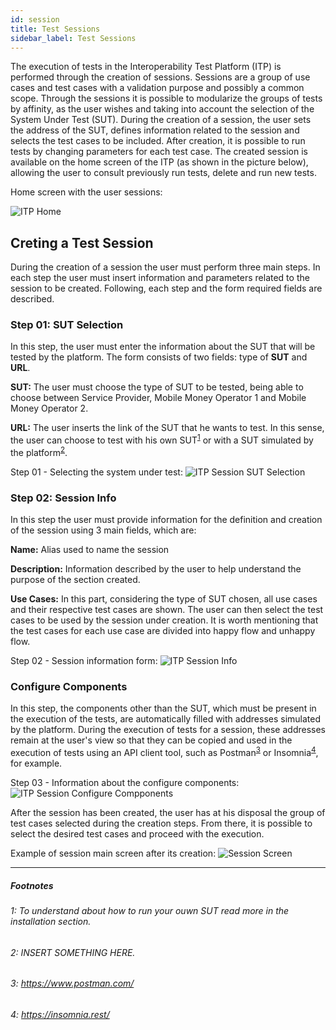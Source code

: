 ```yaml
--- 
id: session
title: Test Sessions
sidebar_label: Test Sessions
--- 
```



The execution of tests in the Interoperability Test Platform (ITP) is performed through the creation of sessions. Sessions are a group of use cases and test cases with a validation purpose and possibly a common scope. Through the sessions it is possible to modularize the groups of tests by affinity, as the user wishes and taking into account the selection of the System Under Test (SUT). During the creation of a session, the user sets the address of the SUT, defines information related to the session and selects the test cases to be included. After creation, it is possible to run tests by changing parameters for each test case. The created session is available on the home screen of the ITP (as shown in the picture below), allowing the user to consult previously run tests, delete and run new tests.

Home screen with the user sessions:

![ITP Home](/interop-docs/img/itphome.png)

## Creting a Test Session

During the creation of a session the user must perform three main steps. In each step the user must insert information and parameters related to the session to be created. Following, each step and the form required fields are described.

### Step 01: SUT Selection

In this step, the user must enter the information about the SUT that will be tested by the platform. The form consists of two fields: type of **SUT** and **URL**.

**SUT:** The user must choose the type of SUT to be tested, being able to choose between Service Provider, Mobile Money Operator 1 and Mobile Money Operator 2.

**URL:** The user inserts the link of the SUT that he wants to test. In this sense, the user can choose to test with his own SUT<sup>[1](#instancedsut)</sup> or with a SUT simulated by the platform<sup>[2](#simulatedsut)</sup>.

Step 01 - Selecting the system under test:
![ITP Session SUT Selection](/interop-docs/img/itpselectsut.png)

### Step 02: Session Info

In this step the user must provide information for the definition and creation of the session using 3 main fields, which are:

**Name:** Alias used to name the session

**Description:** Information described by the user to help understand the purpose of the section created.

**Use Cases:** In this part, considering the type of SUT chosen, all use cases and their respective test cases are shown. The user can then select the test cases to be used by the session under creation. It is worth mentioning that the test cases for each use case are divided into happy flow and unhappy flow.

Step 02 - Session information form:
![ITP Session Info](/interop-docs/img/itpsessioninfo.png)

### Configure Components

In this step, the components other than the SUT, which must be present in the execution of the tests, are automatically filled with addresses simulated by the platform. During the execution of tests for a session, these addresses remain at the user's view so that they can be copied and used in the execution of tests using an API client tool, such as Postman<sup>[3](#postman)</sup> or Insomnia<sup>[4](#insomnia)</sup>, for example.

Step 03 - Information about the configure components:
![ITP Session Configure Compponents](/interop-docs/img/itpsessionconfigure.png)

After the session has been created, the user has at his disposal the group of test cases selected during the creation steps. From there, it is possible to select the desired test cases and proceed with the execution.

Example of session main screen after its creation:
![Session Screen](/interop-docs/img/itpsessionscreen.png)

---

##### Footnotes

###### <a name="instancedsut">1</a>: To understand about how to run your ouwn SUT read more in the installation section.
###### <a name="simulatedsut">2</a>: INSERT SOMETHING HERE.
###### <a name="postman">3</a>: https://www.postman.com/
###### <a name="insomnia">4</a>: https://insomnia.rest/
